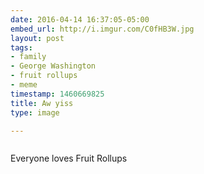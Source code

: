 ```yaml
---
date: 2016-04-14 16:37:05-05:00
embed_url: http://i.imgur.com/C0fHB3W.jpg
layout: post
tags:
- family
- George Washington
- fruit rollups
- meme
timestamp: 1460669825
title: Aw yiss
type: image

---
```

<img src="http://i.imgur.com/C0fHB3W.jpg" alt="" />

Everyone loves Fruit Rollups